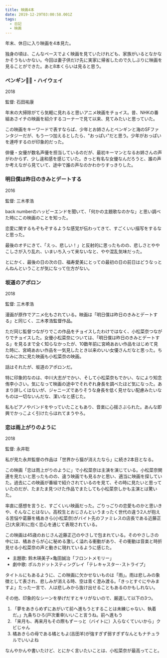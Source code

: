 ```yaml
---
title: 映画4本
date: 2019-12-29T03:00:58.001Z
tags:
  - 日記
  - 映画
---
```

年末、休日に入り映画を4本見た。

独身の頃は、こんなペースでよく映画を見ていたけれども、家族がいるとなかなかそうもいかない。今回は妻子供だけ先に実家に帰省したので久しぶりに映画を見ることができた。あと8本くらいは見ると思う。

### ペンギン・ハイウェイ

2018

監督: 石田祐康

年末の大掃除がてら気軽に見れると思いアニメ映画をチョイス。昔、NHKの番組あさイチの映画を紹介するコーナーで見て以来、見てみたいと思っていた。

この映画をキーワードで表すならば、少年とお姉さんとペンギンと海のSFファンタジーだが、もう一つ加えるとしたら、"おっぱい"だと思う。少年がおっぱいを連呼するのが印象的だった。

俳優・女優が数名声優を担当しているのだが、最初キーマンとなるお姉さんの声がわからず、少し違和感を感じていた。きっと有名な女優なんだろうと、誰の声か考えながら見ていて、途中で誰の声なのかわかりすっきりした。

### 明日僕は昨日のきみとデートする

2016

監督: 三木孝浩

back numberのハッピーエンドを聞いて、「何かの主題歌なのかな」と思い調べた時にこの映画のことを知った。

恋愛に関するもぞもぞするような感覚が伝わってきて、すごくいい描写をするなと思った。

最後のオチにきて、「えっ、悲しい！」と反射的に思ったものの、悲しさとややこしさが入り乱れ、いまいち入って来ないなと、やや混乱気味だった。

とにかく、最後の日の次の日、福寿愛美にとっての最初の日の前日はどうなっとんねんということが気になって仕方がない。

### 坂道のアポロン

2018

監督:  三木孝浩

漫画が原作でアニメ化もされている。映画は「明日僕は昨日のきみとデートする」と同じく、三木孝浩監督作品。

ただ同じ監督つながりでこの作品をチョイスしたわけではなく、小松菜奈つながりでチョイスした。女優小松菜奈については、「明日僕は昨日のきみとデートする」を見るまで全く知らなかったが、10数年前に宮崎あおい作品をはじめて見た時に、宮崎あおい作品を一気見したとき以来のいい女優さんだなと思った。ちなみに次に見た映画も小松菜奈の映画。

話はそれたが、坂道のアポロンだ。

特に印象的なのは、中川大志がでかい、そして小松菜奈もでかい、なにより知念侑李小さい。気になって映画の途中でそれぞれ身長を調べたほど気になった。あまり詳しくはないが、ジャニーズでありそうな身長を低く見せない配慮みたいなものは一切ないんだな、潔いなと感じた。

私もピアノやバンドをやっていたこともあり、音楽に心揺さぶられた。あんな即興でかっこよく引けたらほれてまうやろ。

### 恋は雨上がりのように

2018

監督: 永井聡

私が見た永井監督の作品は「世界から猫が消えたなら」に続き2本目となる。

この映画「恋は雨上がりのように」で小松菜奈は主演を演じている。小松菜奈関連を見たいと思ったものの、違う映画でも見るかと思い、適当に映画を探していた。過去にこの映画が番組で紹介されているのを見て、その時に見たいと思っていたのだが、たまたま見つけた作品でまたしても小松菜奈しかも主演とは驚いた。

率直に感想を言うと、すごくいい映画だった。ごりっごりの恋愛ものかと思いきや、そんなことはない。高校生とおじさんというまったく世代の違う2人が抱える苦悩や葛藤を橘あきら(小松菜奈)がバイト先のファミレスの店長である近藤正己(大泉洋)に抱く恋心を通じて表現されている。

この映画は45歳のおじさん近藤正己のやさしで包まれている。そのやさしさの中には、橘あきらが心に秘める激しく溢れる衝動があり、その衝動は音楽と時折見せる小松菜奈の声と動きに現れているように感じた。

* 主題歌: 鈴木瑛美子×亀田誠治「フロントメモリー」
* 劇中歌: ポルカドットスティングレイ「テレキャスター･ストライプ」

タイトルにもあるように、この映画に欠かせないものは「雨」。雨は悲しみの象徴として表され、悲しみが消える時、空は青く澄み渡る。「きっとすぐにやみますよ」たった一言で、人は悲しみから抜け出せることもあるのかもしれない。

その他、印象的なシーンを挙げだすとキリがないので、厳選して以下の3つ。

1. 「夢をあきらめずにあがいて前へ進もうとすることは未練じゃない、執着だ。」九条ちひろ(戸次重幸)いいこと言うね。前へ進もう
2. 「来月も、再来月もその際もずーっと（バイトに）入らなくていいから」クビじゃん
3. 橘あきらの母である橘ともよ(吉田羊)が強すぎず弱すぎずなんともナチュラルでいいよね

なんやかんや書いたけど、とにかく言いたいことは、小松菜奈が最高ってこと。
